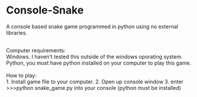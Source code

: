 # Console-Snake
A console based snake game programmed in python using no external libraries. 

<br>
Computer requirements:
<br>
Windows. I haven't tested this outside of the windows oporating system.
<br>
Python, you must have python installed on your computer to play this game.
<br>
<br>
How to play:
<br>
1. Install game file to your computer.
2. Open up console window
3. enter >>>python snake_game.py into your console (python must be installed)
